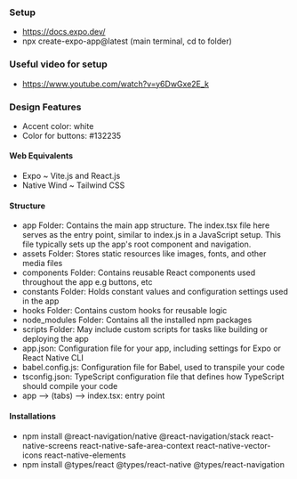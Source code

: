 ### Setup
- https://docs.expo.dev/
- npx create-expo-app@latest (main terminal, cd to folder)

### Useful video for setup
- https://www.youtube.com/watch?v=y6DwGxe2E_k

### Design Features
- Accent color: white 
- Color for buttons: #132235

#### Web Equivalents
- Expo ~ Vite.js and React.js
- Native Wind ~ Tailwind CSS

#### Structure
- app Folder: Contains the main app structure. The index.tsx file here serves as the entry point, similar to index.js in a JavaScript setup. This file typically sets up the app's root component and navigation.
- assets Folder: Stores static resources like images, fonts, and other media files
- components Folder: Contains reusable React components used throughout the app e.g buttons, etc
- constants Folder: Holds constant values and configuration settings used in the app
- hooks Folder: Contains custom hooks for reusable logic
- node_modules Folder: Contains all the installed npm packages
- scripts Folder: May include custom scripts for tasks like building or deploying the app
- app.json: Configuration file for your app, including settings for Expo or React Native CLI
- babel.config.js: Configuration file for Babel, used to transpile your code
- tsconfig.json: TypeScript configuration file that defines how TypeScript should compile your code
- app --> (tabs) --> index.tsx: entry point

#### Installations
- npm install @react-navigation/native @react-navigation/stack react-native-screens react-native-safe-area-context react-native-vector-icons react-native-elements
- npm install @types/react @types/react-native @types/react-navigation


